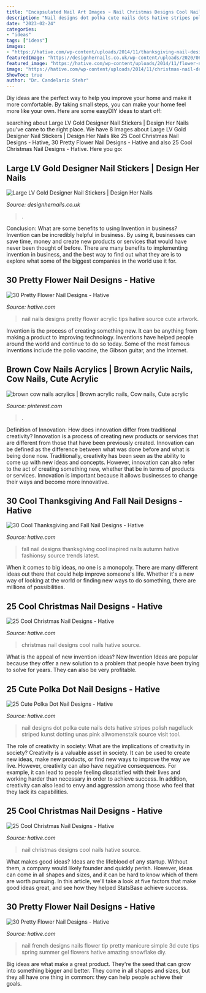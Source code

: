 ```yaml
---
title: "Encapsulated Nail Art Images ~ Nail Christmas Designs Cool Nails Hative Source"
description: "Nail designs dot polka cute nails dots hative stripes polish nagellack striped kunst dotting unas pink allwomenstalk source visit tool"
date: "2023-02-24"
categories:
- "ideas"
tags: ["ideas"]
images:
- "https://hative.com/wp-content/uploads/2014/11/thanksgiving-nail-designs/27-thanksgiving-and-fall-nail-designs.jpg"
featuredImage: "https://designhernails.co.uk/wp-content/uploads/2020/06/IMG_1106-1536x2048.jpg"
featured_image: "https://hative.com/wp-content/uploads/2014/11/flower-nail-designs/8-pretty-flower-nail-designs.jpg"
image: "https://hative.com/wp-content/uploads/2014/11/christmas-nail-designs/23-cool-christmas-nail-designs.jpg"
ShowToc: true
author: "Dr. Candelario Stehr"
---
```



Diy ideas are the perfect way to help you improve your home and make it more comfortable. By taking small steps, you can make your home feel more like your own. Here are some easyDIY ideas to start off: 

	

		
searching about Large LV Gold Designer Nail Stickers | Design Her Nails you've came to the right place. We have 8 Images about Large LV Gold Designer Nail Stickers | Design Her Nails like 25 Cool Christmas Nail Designs - Hative, 30 Pretty Flower Nail Designs - Hative and also 25 Cool Christmas Nail Designs - Hative. Here you go:
		
    
## Large LV Gold Designer Nail Stickers | Design Her Nails

<img loading=lazy src="https://designhernails.co.uk/wp-content/uploads/2020/06/IMG_1106-1536x2048.jpg" onerror="this.onerror=null;this.src='https://tse3.mm.bing.net/th?id=OIP.cSPE0cxOuITRRiVr7alwMwHaJ4&amp;pid=15.1';" alt="Large LV Gold Designer Nail Stickers | Design Her Nails">

_Source: designhernails.co.uk_

>. 

	

Conclusion: What are some benefits to using Invention in business?
Invention can be incredibly helpful in business. By using it, businesses can save time, money and create new products or services that would have never been thought of before. There are many benefits to implementing invention in business, and the best way to find out what they are is to explore what some of the biggest companies in the world use it for.

    
## 30 Pretty Flower Nail Designs - Hative

<img loading=lazy src="https://hative.com/wp-content/uploads/2014/11/flower-nail-designs/21-pretty-flower-nail-designs.jpg" onerror="this.onerror=null;this.src='https://tse4.mm.bing.net/th?id=OIP.OiwEHUA5MlejYNrhFGrAbAHaJ4&amp;pid=15.1';" alt="30 Pretty Flower Nail Designs - Hative">

_Source: hative.com_

>nail nails designs pretty flower acrylic tips hative source cute artwork. 

	

Invention is the process of creating something new. It can be anything from making a product to improving technology. Inventions have helped people around the world and continue to do so today. Some of the most famous inventions include the polio vaccine, the Gibson guitar, and the Internet.

    
## Brown Cow Nails Acrylics | Brown Acrylic Nails, Cow Nails, Cute Acrylic

<img loading=lazy src="https://i.pinimg.com/736x/fd/13/5b/fd135b00a3ba726e820d9fbe2cc77503.jpg" onerror="this.onerror=null;this.src='https://tse2.mm.bing.net/th?id=OIP.f7d2GFtfZFbhnby4RSxYvAHaJ3&amp;pid=15.1';" alt="brown cow nails acrylics | Brown acrylic nails, Cow nails, Cute acrylic">

_Source: pinterest.com_

>. 

	

Definition of Innovation: How does innovation differ from traditional creativity?
Innovation is a process of creating new products or services that are different from those that have been previously created. Innovation can be defined as the difference between what was done before and what is being done now. Traditionally, creativity has been seen as the ability to come up with new ideas and concepts. However, innovation can also refer to the act of creating something new, whether that be in terms of products or services. Innovation is important because it allows businesses to change their ways and become more innovative.

    
## 30 Cool Thanksgiving And Fall Nail Designs - Hative

<img loading=lazy src="https://hative.com/wp-content/uploads/2014/11/thanksgiving-nail-designs/27-thanksgiving-and-fall-nail-designs.jpg" onerror="this.onerror=null;this.src='https://tse1.mm.bing.net/th?id=OIP.hauvAfqyYc_LgUAdZABIxwHaFj&amp;pid=15.1';" alt="30 Cool Thanksgiving and Fall Nail Designs - Hative">

_Source: hative.com_

>fall nail designs thanksgiving cool inspired nails autumn hative fashionsy source trends latest. 

	

When it comes to big ideas, no one is a monopoly. There are many different ideas out there that could help improve someone's life. Whether it's a new way of looking at the world or finding new ways to do something, there are millions of possibilities. 

    
## 25 Cool Christmas Nail Designs - Hative

<img loading=lazy src="https://hative.com/wp-content/uploads/2014/11/christmas-nail-designs/23-cool-christmas-nail-designs.jpg" onerror="this.onerror=null;this.src='https://tse2.mm.bing.net/th?id=OIP.YwkPptte6xqRei9JY5AmXQHaIK&amp;pid=15.1';" alt="25 Cool Christmas Nail Designs - Hative">

_Source: hative.com_

>christmas nail designs cool nails hative source. 

	

What is the appeal of new invention ideas?
New Invention Ideas are popular because they offer a new solution to a problem that people have been trying to solve for years. They can also be very profitable.

    
## 25 Cute Polka Dot Nail Designs - Hative

<img loading=lazy src="https://hative.com/wp-content/uploads/2014/11/polka-dot-nail-designs/13-cute-polka-dot-nail-designs.jpg" onerror="this.onerror=null;this.src='https://tse2.mm.bing.net/th?id=OIP.upVRBMqb0WQyupkhH1dPMwHaNI&amp;pid=15.1';" alt="25 Cute Polka Dot Nail Designs - Hative">

_Source: hative.com_

>nail designs dot polka cute nails dots hative stripes polish nagellack striped kunst dotting unas pink allwomenstalk source visit tool. 

	

The role of creativity in society: What are the implications of creativity in society?
Creativity is a valuable asset in society. It can be used to create new ideas, make new products, or find new ways to improve the way we live. However, creativity can also have negative consequences. For example, it can lead to people feeling dissatisfied with their lives and working harder than necessary in order to achieve success. In addition, creativity can also lead to envy and aggression among those who feel that they lack its capabilities.

    
## 25 Cool Christmas Nail Designs - Hative

<img loading=lazy src="https://hative.com/wp-content/uploads/2014/11/christmas-nail-designs/3-cool-christmas-nail-designs.jpg" onerror="this.onerror=null;this.src='https://tse1.mm.bing.net/th?id=OIP.Q9399L2exMTDJRHftLSvXAHaMZ&amp;pid=15.1';" alt="25 Cool Christmas Nail Designs - Hative">

_Source: hative.com_

>nail christmas designs cool nails hative source. 

	

What makes good ideas?
Ideas are the lifeblood of any startup. Without them, a company would likely founder and quickly perish. However, ideas can come in all shapes and sizes, and it can be hard to know which of them are worth pursuing. In this article, we'll take a look at five factors that make good ideas great, and see how they helped StatsBase achieve success.

    
## 30 Pretty Flower Nail Designs - Hative

<img loading=lazy src="https://hative.com/wp-content/uploads/2014/11/flower-nail-designs/8-pretty-flower-nail-designs.jpg" onerror="this.onerror=null;this.src='https://tse4.mm.bing.net/th?id=OIP.wDoN6c9NKVYX5mELGSKuogHaHN&amp;pid=15.1';" alt="30 Pretty Flower Nail Designs - Hative">

_Source: hative.com_

>nail french designs nails flower tip pretty manicure simple 3d cute tips spring summer gel flowers hative amazing snowflake diy. 

	

Big ideas are what make a great product. They're the seed that can grow into something bigger and better. They come in all shapes and sizes, but they all have one thing in common: they can help people achieve their goals.

